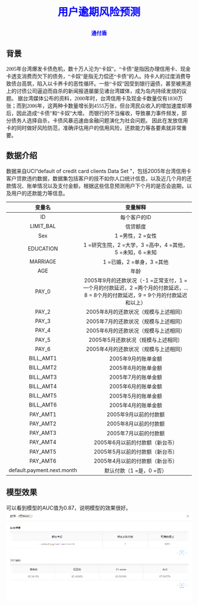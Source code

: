 # <p align="center" ><font face="微软雅黑" color="blue"  >用户逾期风险预测</font>
#### <p  align="center" ><font  color="blue">通付盾</font></p>

## <font face="微软雅黑">背景

2005年台湾爆发卡债危机，数十万人沦为“卡奴”。“卡债”是指因办理信用卡、现金卡透支消费而欠下的债务，“卡奴”是指无力偿还“卡债”的人。持卡人的过度消费导致债台高筑，陷入以卡养卡的恶性循环。一些“卡奴”因受到银行逼债，甚至被黑道上的讨债公司逼迫而自杀的新闻报道屡屡见诸台湾媒体，成为岛内持续发烧的议题。
据台湾媒体公布的资料，2000年时，台湾信用卡及现金卡数量仅有1830万张；而到2006年，这两种卡数量增长到4555万张，但台湾民众收入的增加速度却滞后，因此造成“卡债”和“卡奴”大增。
而银行的不当催收，导致暴力事件频发，部分债务人选择自杀，卡债风暴迅速由金融问题演化为社会问题。
因此在发放信用卡的同时做好风险防范，准确评估用户的信用风险，还款能力等各要素就非常重要。</font>


## 数据介绍

数据来自UCI“default of credit card clients Data Set ”，包括2005年台湾信用卡客户贷款违约数据，数据集包括客户的技不如你人口统计信息，以及近几个月的还款情况、账单情况以及支付金额，根据这些信息预测用户下个月的是否会逾期，以及用户的还款能力等信息。

| 变量名| 变量解释 |
:---------:|:---------------------------------------------------------------------------------------------------------------------------------:
|ID         |每个客户的ID  |
| LIMIT_BAL | 信贷额度  |
|Sex        | 1 =男性，2 =女性 |
|EDUCATION  | 1 =研究生院，2 =大学，3 =高中，4 =其他，5 =未知，6 =未知 |
|MARRIAGE   | 1 =已婚，2 =单身，3 =其他  |
| AGE       | 年龄   |
| PAY_0     | 2005年9月的还款状况（-1 =正常支付，1 =一个月的付款延迟，2 =两个月的付款延迟，... 8 = 8个月的付款延迟，9 = 9个月的付款延迟和以上） |
|PAY_2      | 2005年8月的还款状况（规模与上述相同） |
| PAY_3     | 2005年7月的还款状况（规模与上述相同） |
| PAY_4     | 2005年6月的还款状况（规模与上述相同）   |
| PAY_5     | 2005年5月还款状况（规模与上述相同）  |
| PAY_6     | 2005年4月的还款状况（规模与上述相同）   |
| BILL_AMT1 | 2005年9月的账单金额  |
| BILL_AMT2 | 2005年8月的账单金额  |
|BILL_AMT3  | 2005年7月的账单金额     |
| BILL_AMT4 | 2005年6月的账单金额      |
| BILL_AMT5 | 2005年5月的账单金额    |
| BILL_AMT6 | 2005年4月的账单金额   |
| PAY_AMT1  | 2005年9月以前的付款额   |
| PAY_AMT2  | 2005年8月以前的付款额   |
| PAY_AMT3  | 2005年7月以前的付款额       |
| PAY_AMT4  | 2005年6月以前的付款额（新台币）  |
| PAY_AMT5  | 2005年5月以前的付款额（新台币）   |
| PAY_AMT6  | 2005年4月以前的付款额（新台币）    |
|  default.payment.next.month  |  默认付款（1 =是，0 =否） |



## 模型效果

可以看到模型的AUC值为0.87，说明模型的效果很好。
![模型效果](https://github.com/YangYY013/cube/blob/master/document/document/%E7%94%A8%E6%88%B7%E8%BF%98%E6%AC%BE/images/-_20190423104714.png)


